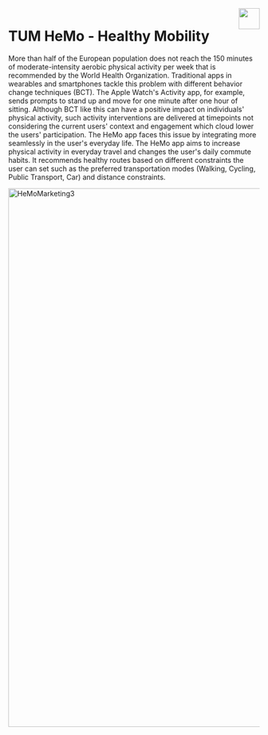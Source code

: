 <a href="https://testflight.apple.com/join/fQBUbOYY">
<img src="https://developer.apple.com/assets/elements/icons/testflight/testflight-64x64_2x.png" height="42" align="right">
</a>

# TUM HeMo - Healthy Mobility


More than half of the European population does not reach the 150 minutes of moderate-intensity aerobic physical activity per week that is recommended by the World Health Organization.
Traditional apps in wearables and smartphones tackle this problem with different behavior change techniques (BCT).
The Apple Watch's Activity app, for example, sends prompts to stand up and move for one minute after one hour of sitting.
Although BCT like this can have a positive impact on individuals' physical activity, such activity interventions are delivered at timepoints not considering the current users' context and engagement which cloud lower the users' participation.
The HeMo app faces this issue by integrating more seamlessly in the user's everyday life.
The HeMo app aims to increase physical activity in everyday travel and changes the user's daily commute habits.
It recommends healthy routes based on different constraints the user can set such as the preferred transportation modes (Walking, Cycling, Public Transport, Car) and distance constraints.

<img width="1080" alt="HeMoMarketing3" src="https://user-images.githubusercontent.com/33159293/198879839-610ecbda-45f9-465f-9dc3-2234d7219767.png">
